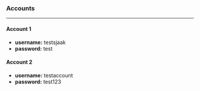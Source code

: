 ### Accounts

---

#### Account 1
- **username:** testsjaak
- **password:** test

#### Account 2
- **username:** testaccount
- **password:** test123
